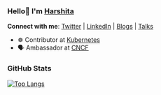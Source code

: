 ### Hello👋 I'm [Harshita](https://bio.link/harshita09)

**Connect with me**: [Twitter](https://twitter.com/09_harshitasao) | [LinkedIn](https://www.linkedin.com/in/harshita-sao-468497206/) | [Blogs](https://hashnode.com/@harshitasao) | [Talks](https://github.com/harshitasao/talks)

- ☸️ Contributor at [Kubernetes](https://kubernetes.io/) 
- 🗣 Ambassador at [CNCF](https://www.cncf.io/)

### GitHub Stats

[![Top Langs](https://github-readme-stats.vercel.app/api/top-langs/?username=harshitasao&hide=html&layout=compact)](https://github.com/anuraghazra/github-readme-stats)


[linkedin]: https://www.linkedin.com/in/harshita-sao-468497206/
[twitter]: https://twitter.com/09_harshitasao
<!--
**harshitasao/harshitasao** is a ✨ _special_ ✨ repository because its `README.md` (this file) appears on your GitHub profile.

Here are some ideas to get you started:

- 🔭 I’m currently working on ...
- 🌱 I’m currently learning ...
- 👯 I’m looking to collaborate on ...
- 🤔 I’m looking for help with ...
- 💬 Ask me about ...
- 📫 How to reach me: ...
- 😄 Pronouns: ...
- ⚡ Fun fact: ...
-->
